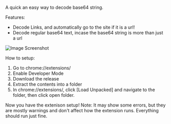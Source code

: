 A quick an easy way to decode base64 string. 



Features:
* Decode Links, and automatically go to the site if it is a url!
* Decode regular base64 text, incase the base64 string is more than just a url

![Image Screenshot](https://media.discordapp.net/attachments/476262991499624464/651193952057294859/unknown.png)


How to setup:

1. Go to chrome://extensions/
2. Enable Developer Mode
3. Download the release
4. Extract the contents into a folder
5. In chrome://extensions/, click [Load Unpacked] and navigate to the folder, then click open folder. 

Now you have the extenison setup!
Note: It may show some errors, but they are mostly warnings and don't affect how the extension runs. Everything should run just fine. 
